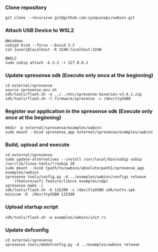 ### Clone repository
```
git clone --recursive git@github.com:zynquinopi/uwbins.git
```

### Attach USB Device to WSL2
```
@Windows
usbipd bind --force --busid 2-2
ssh {user}@localhost -R 3240:localhost:3240

@WSL2
sudo usbip attach -b 2-2 -r 127.0.0.1
```

### Update spresense sdk (Execute only once at the beginning)
```
cd external/spresense
source spresense_env.sh
sdk/tools/flash.sh -e ../../etc/spresense-binaries-v3.4.1.zip
sdk/tools/flash.sh -l firmware/spresense -c /dev/ttyUSB0
```

### Register our application in the spresense sdk (Execute only once at the beginning)
```
mkdir -p external/spresense/examples/uwbins
sudo mount --bind spresense_app external/spresense/examples/uwbins
```

### Build, upload and execute
```
cd external/spresense
sudo update-alternatives --install /usr/local/bin/usbip usbip /usr/lib/linux-tools/*/usbip 20
sudo mount --bind {path/to/uwbins/absolute/path}/spresense_app examples/uwbins
spresense tools/config.py -d ../examples/uwbins/configs release
    (feature/wifi feature/libcxx examples/udp)
spresense make -j
sdk/tools/flash.sh -b 115200 -c /dev/ttyUSB0 sdk/nuttx.spk
minicom -D  /dev/ttyUSB0 115200
```

### Upload startup script
```
sdk/tools/flash.sh -w examples/uwbins/init.rc
```

### Update defconfig
```
cd external/spresense
spresense tools/mkdefconfig.py -d ../examples/uwbins release
```
